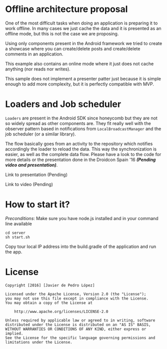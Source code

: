 # Offline architecture proposal

One of the most difficult tasks when doing an application is preparing it to work offline.
In many cases we just cache the data and it is presented as an offline mode, 
but this is not the case we are proposing.

Using only components present in the Android framework we tried to create a showcase
where you can create/delete posts and create/delete comments in an application.

This example also contains an online mode where it just does not cache anything (nor reads
nor writes).

This sample does not implement a presenter patter just because it is simple enough to add
more complexity, but it is perfectly compatible with MVP.

# Loaders and Job scheduler

```Loaders``` are present in the Android SDK since honeycomb but they are not so widely spread 
as other components are. They fit really well with the observer pattern based in notifications
from ```LocalBroadcastManager``` and the job scheduler (or a similar library).

The flow basically goes from an activity to the repository which notifies accordingly
the loader to reload the data. This way the synchronization is easier, as well as
the complete data flow. Please have a look to the code for more details or
the presentation done in the Droidcon Spain '16 ***(Pending video and presentation)***.

Link to presentation (Pending)

Link to video (Pending)

# How to start it?

*Preconditions*: Make sure you have node.js installed and in your command line available
```
cd server
sh start.sh
```

Copy tour local IP address into the build.gradle of the application and run the app.

# License
```
Copyright [2016] [Javier de Pedro López]

Licensed under the Apache License, Version 2.0 (the "License");
you may not use this file except in compliance with the License.
You may obtain a copy of the License at

    http://www.apache.org/licenses/LICENSE-2.0

Unless required by applicable law or agreed to in writing, software
distributed under the License is distributed on an "AS IS" BASIS,
WITHOUT WARRANTIES OR CONDITIONS OF ANY KIND, either express or implied.
See the License for the specific language governing permissions and
limitations under the License.
```